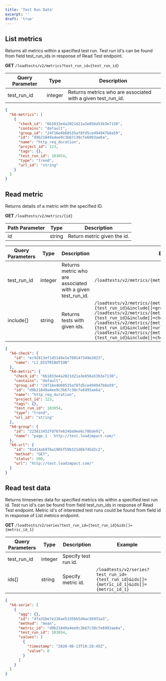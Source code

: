 ```yaml
---
title: 'Test Run Data'
excerpt: ''
draft: 'true'
---
```


## List metrics

Returns all metrics within a specified test run. Test run id's can be found from field test_run_ids in response of Read Test endpoint.

**GET** `/loadtests/v2/metrics?test_run_id={test_run_id}`

| Query Parameter | Type | Description |
| ----------| ---- | ----------- |
| test_run_id | integer | Returns metrics who are associated with a given test_run_id. |

<div class="code-group" data-props='{"labels": ["Response"]}'>

```json
{
  "k6-metrics": [
    {
      "check_id": "6b1033e4a2021d21a3e856a53b3e7130",
      "contains": "default",
      "group_id": "24f16e4b60535af8fd5ce494947b8a59",
      "id": "d9b21849a4ee9c3b67c30cfe6993ae6a",
      "name": "http_req_duration",
      "project_id": 123,
      "tags": {},
      "test_run_id": 103054,
      "type": "trend",
      "url_id": "string"
    }
  ]
}
```

</div>


## Read metric

Returns details of a metric with the specified ID.

**GET** `/loadtests/v2/metrics/{id}`


| Path Parameter | Type | Description |
| ----------| ---- | ----------- |
| id | string | Return metric given the id. |


| Query Parameters | Type | Description | Example |
| ----------| ---- | ----------- | ---------- | 
| test_run_id | integer | Returns metric who are associated with a given test_run_id. | `/loadtests/v2/metrics/{metric_id}?test_run_id={test_run_id}` |
| include[] | string | Returns tests with given ids. | `/loadtests/v2/metrics/{metric_id}?test_run_id={test_run_id}&include[]=group` `/loadtests/v2/metrics/{metric_id}?test_run_id={test_run_id}&include[]=check` `/loadtests/v2/metrics/{metric_id}?test_run_id={test_run_id}&include[]=url` `/loadtests/v2/metrics/{metric_id}?test_run_id={test_run_id}&include[]=check&include[]=group&include[]=url` |


<div class="code-group" data-props='{"labels": ["Response"]}'>

```json
{
  "k6-check": {
    "id": "ec92813ef1d5149e1e789147349e2823",
    "name": "LI_DISTRIBUTION"
  },
  "k6-metric": {
    "check_id": "6b1033e4a2021d21a3e856a53b3e7130",
    "contains": "default",
    "group_id": "24f16e4b60535af8fd5ce494947b8a59",
    "id": "d9b21849a4ee9c3b67c30cfe6993ae6a",
    "name": "http_req_duration",
    "project_id": 123,
    "tags": {},
    "test_run_id": 103054,
    "type": "trend",
    "url_id": "string"
  },
  "k6-group": {
    "id": "223813452fd767e624ba9ee6c78bde91",
    "name": "page_1 - http://test.loadimpact.com/"
  },
  "k6-url": {
    "id": "81414ab976a1985f59b321d6b745d2c2",
    "method": "GET",
    "status": 200,
    "url": "http://test.loadimpact.com/"
  }
}
```

</div>


## Read test data

Returns timeseries data for specified metrics ids within a specified test run id.
Test run id's can be found from field test_run_ids in response of Read Test endpoint. Metric id's of interested test runs could be found from field id in response of List metrics endpoint.

**GET** `/loadtests/v2/series?test_run_id={test_run_id}&ids[]={metric_id_1}`

| Query Parameters | Type | Description | Example |
| ----------| ---- | ----------- | ---------- | 
| test_run_id | integer | Specify test run id. | |
| ids[] | string | Specify metric id. | `/loadtests/v2/series?test_run_id={test_run_id}&ids[]={metric_id_1}&ids[]={metric_id_1}` |


<div class="code-group" data-props='{"labels": ["Response"]}'>

```json
{
  "k6-serie": [
    {
      "agg": {},
      "id": "4fa31be7e216ae5335bb5d4ac56931a3",
      "method": "mean",
      "metric_id": "d9b21849a4ee9c3b67c30cfe6993ae6a",
      "test_run_id": 103054,
      "values": [
        {
          "timestamp": "2020-08-13T18:28:45Z",
          "value": 0
        }
      ]
    }
  ]
}
```

</div>